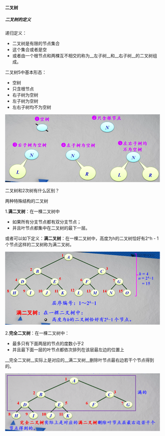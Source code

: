 #### 二叉树

##### 二叉树的定义

递归定义：

* 二叉树是有限的节点集合
* 这个集合或者是空
* 或者由一个根节点和两棵互不相交的称为__左子树__和__右子树__的二叉树组成。

二叉树5中基本形态：

* 空树
* 只含根节点
* 右子树为空树
* 左子树为空树
* 左右子树均不为空树

![二叉树5中基本形态](../../img/201901172149.png)



二叉树和2次树有什么区别？



两种特殊结构的二叉树

1.__满二叉树__：在一棵二叉树中

* 如果所有分支节点都有双分支节点；
* 并且叶节点都集中在二叉树的最下一层。

或者可以如下定义：__满二叉树__：在一棵二叉树中，高度为h的二叉树恰好有2^h - 1个节点这样的二叉树称为满二叉树。

![满二叉树](../../img/201901172157.png)

2.__完全二叉树__：在一棵二叉树中：

* 最多只有下面两层的节点的度数小于2
* 并且最下面一层的叶节点都依次排列在该层最左边的位置上

__完全二叉树__实际上是对应的__满二叉树__删除叶节点最右边若干个节点得到的。

![完全二叉树](../../img/201901180949.png)





